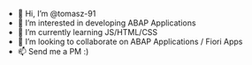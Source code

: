 - 👋 Hi, I’m @tomasz-91
- 👀 I’m interested in developing ABAP Applications
- 🌱 I’m currently learning JS/HTML/CSS
- 💞️ I’m looking to collaborate on ABAP Applications / Fiori Apps
- 📫 Send me a PM :)

<!---
tomasz-91/tomasz-91 is a ✨ special ✨ repository because its `README.md` (this file) appears on your GitHub profile.
You can click the Preview link to take a look at your changes.
--->
